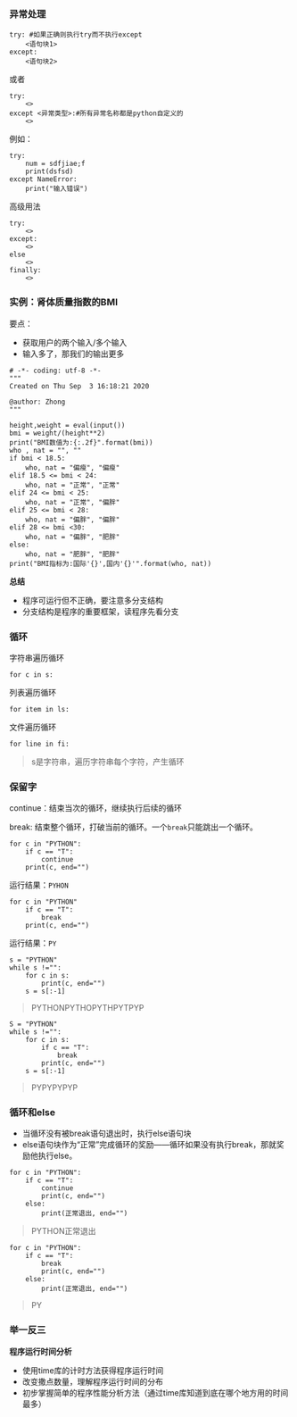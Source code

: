 ### 异常处理
```
try: #如果正确则执行try而不执行except
    <语句块1>
except:
    <语句块2>
```    

或者

```
try:
    <>
except <异常类型>:#所有异常名称都是python自定义的
    <>
```

例如：

```
try:
    num = sdfjiae;f 
    print(dsfsd)
except NameError:
    print("输入错误")
```

高级用法

```
try:
    <>
except:
    <>
else
    <>
finally:
    <>
```


### 实例：肾体质量指数的BMI

要点：

- 获取用户的两个输入/多个输入
- 输入多了，那我们的输出更多


```
# -*- coding: utf-8 -*-
"""
Created on Thu Sep  3 16:18:21 2020

@author: Zhong
"""

height,weight = eval(input())
bmi = weight/(height**2)
print("BMI数值为:{:.2f}".format(bmi))
who , nat = "", ""
if bmi < 18.5:
    who, nat = "偏瘦", "偏瘦"
elif 18.5 <= bmi < 24:
    who, nat = "正常", "正常"
elif 24 <= bmi < 25:
    who, nat = "正常", "偏胖"
elif 25 <= bmi < 28:
    who, nat = "偏胖", "偏胖"
elif 28 <= bmi <30:
    who, nat = "偏胖", "肥胖"
else:
    who, nat = "肥胖", "肥胖"
print("BMI指标为:国际'{}',国内'{}'".format(who, nat))
```

**总结**
- 程序可运行但不正确，要注意多分支结构
- 分支结构是程序的重要框架，读程序先看分支


### 循环

字符串遍历循环

```
for c in s:
```

列表遍历循环
```
for item in ls:
```

文件遍历循环
```
for line in fi:
```
>

> s是字符串，遍历字符串每个字符，产生循环

### 保留字

continue：结束当次的循环，继续执行后续的循环

break: 结束整个循环，打破当前的循环。一个`break`只能跳出一个循环。

```
for c in "PYTHON":
	if c == "T":
		continue
	print(c, end="")
```

运行结果：`PYHON`

```
for c in "PYTHON"
	if c == "T":
		break
	print(c, end="")
```

运行结果：`PY`

```
s = "PYTHON"
while s !="":
	for c in s:
		print(c, end="")
	s = s[:-1]
```

> PYTHONPYTHOPYTHPYTPYP	

```
S = "PYTHON"
while s !="":
	for c in s:
		if c == "T":
			break
		print(c, end="")
	s = s[:-1]
```

> PYPYPYPYP


### 循环和else

- 当循环没有被break语句退出时，执行else语句块
- else语句块作为“正常”完成循环的奖励——循环如果没有执行break，那就奖励他执行else。

```
for c in "PYTHON":
	if c == "T":
		continue
		print(c, end="")
	else:
		print(正常退出, end="")
```

> PYTHON正常退出

```
for c in "PYTHON":
	if c == "T":
		break
		print(c, end="")
	else:
		print(正常退出, end="")
```

> PY

### 举一反三
**程序运行时间分析**

- 使用time库的计时方法获得程序运行时间
- 改变撒点数量，理解程序运行时间的分布
- 初步掌握简单的程序性能分析方法（通过time库知道到底在哪个地方用的时间最多）
